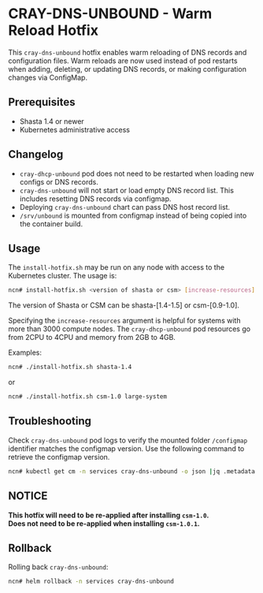 # CRAY-DNS-UNBOUND - Warm Reload Hotfix

This `cray-dns-unbound` hotfix enables warm reloading of DNS records and configuration files. Warm reloads are now used instead of pod restarts when adding, deleting, or updating DNS records, or making configuration changes via ConfigMap.

## Prerequisites

- Shasta 1.4 or newer
- Kubernetes administrative access

## Changelog

- `cray-dhcp-unbound` pod does not need to be restarted when loading new configs or DNS records.
- `cray-dns-unbound` will not start or load empty DNS record list. This includes resetting DNS records via configmap.
- Deploying `cray-dns-unbound` chart can pass DNS host record list.
- `/srv/unbound` is mounted from configmap instead of being copied into the container build.

## Usage

The `install-hotfix.sh` may be run on any node with access to the Kubernetes cluster. The usage is:

```bash
ncn# install-hotfix.sh <version of shasta or csm> [increase-resources]
```

The version of Shasta or CSM can be shasta-[1.4-1.5] or csm-[0.9-1.0].

Specifying the `increase-resources` argument is helpful for systems with more than 3000 compute nodes. The `cray-dhcp-unbound` pod resources go from 2CPU to 4CPU and memory from 2GB to 4GB.

Examples:

```bash
ncn# ./install-hotfix.sh shasta-1.4
```

or

```bash
ncn# ./install-hotfix.sh csm-1.0 large-system
```

## Troubleshooting

Check `cray-dns-unbound` pod logs to verify the mounted folder `/configmap` identifier matches the configmap version. Use the following command to retrieve the configmap version.

```bash
ncn# kubectl get cm -n services cray-dns-unbound -o json |jq .metadata.resourceVersion
```
## **NOTICE**
**This hotfix will need to be re-applied after installing `csm-1.0`.**<br>
**Does not need to be re-applied when installing `csm-1.0.1`.**

## Rollback

Rolling back `cray-dns-unbound`:
```bash
ncn# helm rollback -n services cray-dns-unbound
```

